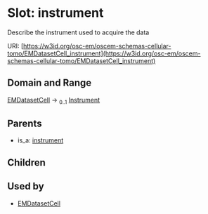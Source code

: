 
# Slot: instrument

Describe the instrument used to acquire the data

URI: [https://w3id.org/osc-em/oscem-schemas-cellular-tomo/EMDatasetCell_instrument](https://w3id.org/osc-em/oscem-schemas-cellular-tomo/EMDatasetCell_instrument)


## Domain and Range

[EMDatasetCell](EMDatasetCell.md) &#8594;  <sub>0..1</sub> [Instrument](Instrument.md)

## Parents

 *  is_a: [instrument](instrument.md)

## Children


## Used by

 * [EMDatasetCell](EMDatasetCell.md)
